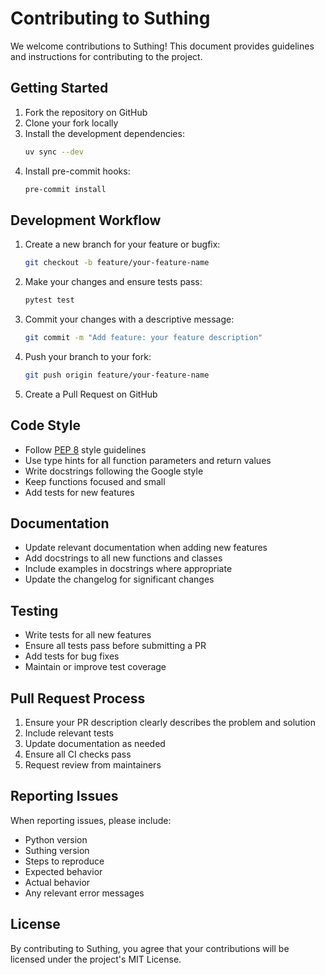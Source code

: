 # Contributing to Suthing

We welcome contributions to Suthing! This document provides guidelines and instructions for contributing to the project.

## Getting Started

1. Fork the repository on GitHub
2. Clone your fork locally
3. Install the development dependencies:
   ```bash
   uv sync --dev
   ```
4. Install pre-commit hooks:
   ```bash
   pre-commit install
   ```

## Development Workflow

1. Create a new branch for your feature or bugfix:
   ```bash
   git checkout -b feature/your-feature-name
   ```

2. Make your changes and ensure tests pass:
   ```bash
   pytest test
   ```

3. Commit your changes with a descriptive message:
   ```bash
   git commit -m "Add feature: your feature description"
   ```

4. Push your branch to your fork:
   ```bash
   git push origin feature/your-feature-name
   ```

5. Create a Pull Request on GitHub

## Code Style

- Follow [PEP 8](https://www.python.org/dev/peps/pep-0008/) style guidelines
- Use type hints for all function parameters and return values
- Write docstrings following the Google style
- Keep functions focused and small
- Add tests for new features

## Documentation

- Update relevant documentation when adding new features
- Add docstrings to all new functions and classes
- Include examples in docstrings where appropriate
- Update the changelog for significant changes

## Testing

- Write tests for all new features
- Ensure all tests pass before submitting a PR
- Add tests for bug fixes
- Maintain or improve test coverage

## Pull Request Process

1. Ensure your PR description clearly describes the problem and solution
2. Include relevant tests
3. Update documentation as needed
4. Ensure all CI checks pass
5. Request review from maintainers

## Reporting Issues

When reporting issues, please include:

- Python version
- Suthing version
- Steps to reproduce
- Expected behavior
- Actual behavior
- Any relevant error messages

## License

By contributing to Suthing, you agree that your contributions will be licensed under the project's MIT License. 